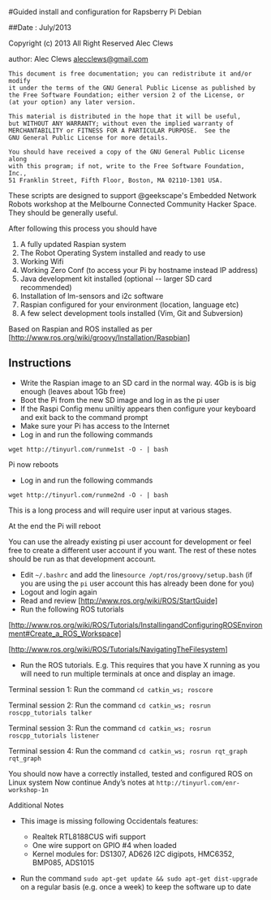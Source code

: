 #Guided install and configuration for Rapsberry Pi Debian

##Date : July/2013

 Copyright (c) 2013 All Right Reserved  Alec Clews

 author: Alec Clews
 alecclews@gmail.com

    This document is free documentation; you can redistribute it and/or modify
    it under the terms of the GNU General Public License as published by
    the Free Software Foundation; either version 2 of the License, or
    (at your option) any later version.

    This material is distributed in the hope that it will be useful,
    but WITHOUT ANY WARRANTY; without even the implied warranty of
    MERCHANTABILITY or FITNESS FOR A PARTICULAR PURPOSE.  See the
    GNU General Public License for more details.

    You should have received a copy of the GNU General Public License along
    with this program; if not, write to the Free Software Foundation, Inc.,
    51 Franklin Street, Fifth Floor, Boston, MA 02110-1301 USA.


These scripts are designed to support @geekscape's Embedded Network Robots workshop at the Melbourne
Connected Community Hacker Space. They should be generally useful.

After following this process you should have

1. A fully updated Raspian system
2. The Robot Operating System installed and ready to use
3. Working Wifi
4. Working Zero Conf (to access your Pi by hostname instead IP address)
5. Java development kit installed (optional -- larger SD card recommended)
6. Installation of lm-sensors and i2c software
7. Raspian configured for your environment (location, language etc)
8. A few select development tools installed (Vim, Git and Subversion)

Based on Raspian and ROS installed as per [http://www.ros.org/wiki/groovy/Installation/Raspbian]
## Instructions

* Write  the Raspian image to an SD card in the normal way. 4Gb is is big enough (leaves about 1Gb free)
* Boot the Pi from the new SD image and log in as the pi user
* If the Raspi Config menu uniltiy appears then configure your keyboard and exit back to the command prompt
* Make sure your Pi has access to the Internet
* Log in and run the following commands

`wget http://tinyurl.com/runme1st -O - | bash`

Pi now reboots

* Log in and run the following commands

`wget http://tinyurl.com/runme2nd -O - | bash`

This is a long process and will require user input at various stages.

At the end the Pi will reboot



You can use the already existing pi user account for development or feel free to create a different user account if you want. The rest
of these notes should be run as that development account. 
  * Edit ``~/.bashrc`` and add the line``source /opt/ros/groovy/setup.bash`` (if you are using the ``pi`` user account this has already been done for you)
  * Logout and login again
  * Read and review [http://www.ros.org/wiki/ROS/StartGuide]
  * Run the following ROS tutorials

   [http://www.ros.org/wiki/ROS/Tutorials/InstallingandConfiguringROSEnvironment#Create_a_ROS_Workspace]

   [http://www.ros.org/wiki/ROS/Tutorials/NavigatingTheFilesystem]

  * Run the ROS tutorials. E.g. This requires that you have X running as you will need to run multiple terminals at once and display an image.

  Terminal session 1: Run the command `cd catkin_ws; roscore`

  Terminal session 2: Run the command `cd catkin_ws; rosrun roscpp_tutorials talker`

  Terminal session 3: Run the command `cd catkin_ws; rosrun roscpp_tutorials listener`

  Terminal session 4: Run the command `cd catkin_ws; rosrun rqt_graph rqt_graph `

You should now have a correctly installed, tested and configured ROS on Linux system
Now continue Andy’s notes at ``http://tinyurl.com/enr-workshop-1n``

Additional Notes

* This image is missing following Occidentals features:
  * Realtek RTL8188CUS wifi support
  * One wire support on GPIO #4 when loaded
  * Kernel modules for: DS1307, AD626 I2C digipots, HMC6352, BMP085, ADS1015

* Run the command `sudo apt-get update && sudo apt-get dist-upgrade` on a regular basis
(e.g. once a week) to keep the software up to date
